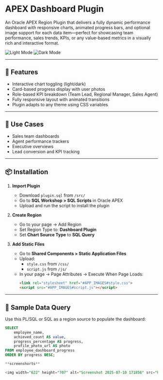 # APEX Dashboard Plugin

An Oracle APEX Region Plugin that delivers a fully dynamic performance dashboard with responsive charts, animated progress bars, and optional image support for each data item—perfect for showcasing team performance, sales trends, KPIs, or any value-based metrics in a visually rich and interactive format.

![Light Mode](images/dashboard-light.png)
![Dark Mode](images/dashboard-dark.png)

---

## 🌟 Features

- Interactive chart toggling (light/dark)
- Card-based progress display with user photos
- Role-based KPI breakdown (Team Lead, Regional Manager, Sales Agent)
- Fully responsive layout with animated transitions
- Plugin adapts to any theme using CSS variables

---

## 🔧 Use Cases

- Sales team dashboards
- Agent performance trackers
- Executive overviews
- Lead conversion and KPI tracking

---

## 📦 Installation

1. **Import Plugin**
   - Download `plugin.sql` from `/src/`
   - Go to **SQL Workshop > SQL Scripts** in Oracle APEX
   - Upload and run the script to install the plugin

2. **Create Region**
   - Go to your page → Add Region
   - Set Region Type to: **Dashboard Plugin**
   - Set **Chart Source Type** to **SQL Query**

3. **Add Static Files**
   - Go to **Shared Components > Static Application Files**
   - Upload:
     - `style.css` from `/css/`
     - `script.js` from `/js/`
   - In your page → Page Attributes → Execute When Page Loads:
     ```html
     <link rel="stylesheet" href="#APP_IMAGES#style.css">
     <script src="#APP_IMAGES#script.js"></script>
     ```

---

## 🧾 Sample Data Query

Use this PL/SQL or SQL as a region source to populate the dashboard:


```sql
SELECT 
    employee_name,
    achieved_count AS value,
    progress_percentage AS progress,
    profile_photo_url AS photo
FROM employee_dashboard_progress
ORDER BY progress DESC;

**screenshorts**

<img width="622" height="707" alt="Screenshot 2025-07-10 171856" src="https://github.com/user-attachments/assets/9fb3ec6f-46cd-4781-9309-66f8680907c1" />
